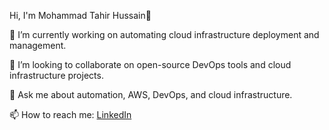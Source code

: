 Hi, I'm Mohammad Tahir Hussain👋


🔭 I’m currently working on automating cloud infrastructure deployment and management.

👯 I’m looking to collaborate on open-source DevOps tools and cloud infrastructure projects.

💬 Ask me about automation, AWS, DevOps, and cloud infrastructure.

📫 How to reach me: [LinkedIn](https://www.linkedin.com/in/mthussain/)

